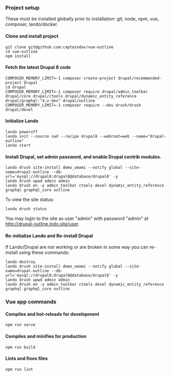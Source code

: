 
### Project setup

These must be installed globally prior to installation: git, node, npm, vue, composer, lando/docker.

#### Clone and install project
```
git clone git@github.com:captaindav/vue-outline
cd vue-outline
npm install
```

#### Fetch the latest Drupal 8 code
```
COMPOSER_MEMORY_LIMIT=-1 composer create-project drupal/recommended-project drupal
cd drupal
COMPOSER_MEMORY_LIMIT=-1 composer require drupal/admin_toolbar drupal/core drupal/ctools drupal/dynamic_entity_reference drupal/graphql:"4.x-dev" drupal/outline
COMPOSER_MEMORY_LIMIT=-1 composer require --dev drush/drush drupal/devel
```

#### Initialize Lando

```
lando poweroff
lando init --source cwd --recipe drupal8 --webroot=web --name="drupal-outline"
lando start
```

#### Install Drupal, set admin password, and enable Drupal contrib modules.
```
lando drush site-install demo_umami --notify global --site-name=drupal-outline --db-url='mysql://drupal8:drupal8@database/drupal8' -y
lando drush upwd admin admin
lando drush en -y admin_toolbar ctools devel dynamic_entity_reference graphql graphql_core outline
```

To view the site status:
```
lando drush status
```

You may login to the site as user "admin" with password "admin" at http://drupal-outline.lndo.site/user.



#### Re-initialize Lando and Re-install Drupal

If Lando/Drupal are not working or are broken in some way you can re-install using these commands:
```
lando destroy
lando drush site-install demo_umami --notify global --site-name=drupal-outline --db-url='mysql://drupal8:drupal8@database/drupal8' -y
lando drush upwd admin admin
lando drush en -y admin_toolbar ctools devel dynamic_entity_reference graphql graphql_core outline
```

### Vue app commands

#### Compiles and hot-reloads for development
```
npm run serve
```

#### Compiles and minifies for production
```
npm run build
```

#### Lints and fixes files
```
npm run lint
```
